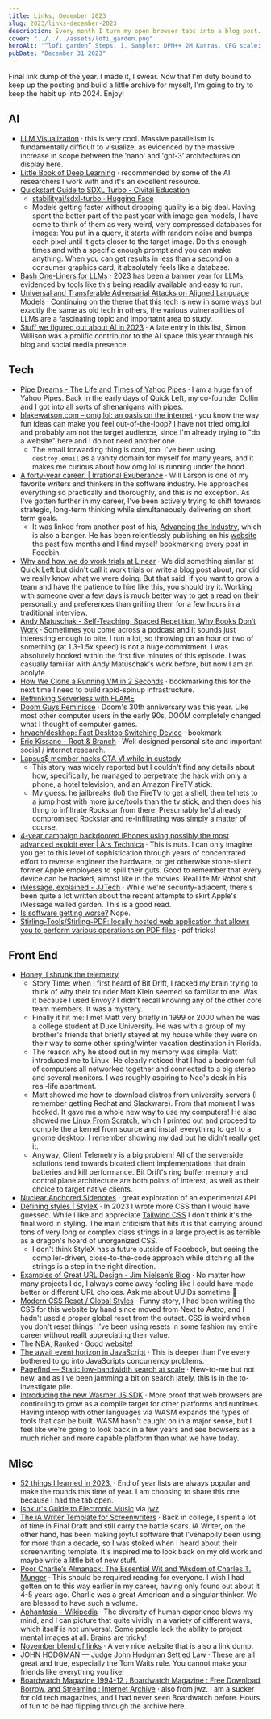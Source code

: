 ```yaml
---
title: Links, December 2023
slug: 2023/links-december-2023
description: Every month I turn my open browser tabs into a blog post.
cover: "../../../assets/lofi_garden.png"
heroAlt: "“lofi garden” Steps: 1, Sampler: DPM++ 2M Karras, CFG scale: 1, Seed: 1435965077, Size: 1024x512, Model hash: 2e58e3704b, Model: sdxlTurbo_fullVersion, Version: v1.7.0 Time taken: 0.6 sec."
pubDate: "December 31 2023"
---
```


Final link dump of the year. I made it, I swear. Now that I'm duty bound to keep up the posting and build a little archive for myself, I'm going to try to keep the habit up into 2024. Enjoy!

## AI

- [LLM Visualization](https://bbycroft.net/llm) &middot; this is very cool. Massive parallelism is fundamentally difficult to visualize, as evidenced by the massive increase in scope between the 'nano' and 'gpt-3' architectures on display here.
- [Little Book of Deep Learning](https://fleuret.org/francois/lbdl.html) &middot; recommended by some of the AI researchers I work with and it's an excellent resource.
- [Quickstart Guide to SDXL Turbo - Civitai Education](https://education.civitai.com/quickstart-guide-to-sdxl-turbo/)
  - [stabilityai/sdxl-turbo · Hugging Face](https://huggingface.co/stabilityai/sdxl-turbo)
  - Models getting faster without dropping quality is a big deal. Having spent the better part of the past year with image gen models, I have come to think of them as very weird, very compressed databases for images: You put in a query, it starts with random noise and bumps each pixel until it gets closer to the target image. Do this enough times and with a specific enough prompt and you can make anything. When you can get results in less than a second on a consumer graphics card, it absolutely feels like a database.
- [Bash One-Liners for LLMs](https://justine.lol/oneliners/) &middot; 2023 has been a banner year for LLMs, evidenced by tools like this being readily available and easy to run.
- [Universal and Transferable Adversarial Attacks on Aligned Language Models](https://llm-attacks.org) &middot; Continuing on the theme that this tech is new in some ways but exactly the same as old tech in others, the various vulnerabilities of LLMs are a fascinating topic and importatnt area to study.
- [Stuff we figured out about AI in 2023](https://simonwillison.net/2023/Dec/31/ai-in-2023/) &middot; A late entry in this list, Simon Willison was a prolific contributor to the AI space this year through his blog and social media presence.

## Tech

- [Pipe Dreams - The Life and Times of Yahoo Pipes](https://retool.com/pipes) &middot; I am a huge fan of Yahoo Pipes. Back in the early days of Quick Left, my co-founder Collin and I got into all sorts of shenanigans with pipes.
- [blakewatson.com – omg.lol: an oasis on the internet](https://blakewatson.com/journal/omg-lol-an-oasis-on-the-internet/) &middot; you know the way fun ideas can make you feel out-of-the-loop? I have not tried omg.lol and probably am not the target audience, since I'm already trying to "do a website" here and I do not need another one.
  - The email forwarding thing is cool, too. I've been using `destroy.email` as a vanity domain for myself for many years, and it makes me curious about how omg.lol is running under the hood.
- [A forty-year career. | Irrational Exuberance](https://lethain.com/forty-year-career/) &middot; Will Larson is one of my favorite writers and thinkers in the software industry. He approaches everything so practically and thoroughly, and this is no exception. As I've gotten further in my career, I've been actively trying to shift towards strategic, long-term thinking while simultaneously delivering on short term goals.
  - It was linked from another post of his, [Advancing the Industry](https://lethain.com/advancing-the-industry/), which is also a banger. He has been relentlessly publishing on his [website](https://lethain.com/) the past few months and I find myself bookmarking every post in Feedbin.
- [Why and how we do work trials at Linear](https://linear.app/blog/why-and-how-we-do-work-trials-at-linear) &middot; We did something similar at Quick Left but didn't call it work trials or write a blog post about, nor did we really know what we were doing. But that said, if you want to grow a team and have the patience to hire like this, you should try it. Working with someone over a few days is much better way to get a read on their personality and preferences than grilling them for a few hours in a traditional interview.
- [Andy Matuschak - Self-Teaching, Spaced Repetition, Why Books Don’t Work](https://www.dwarkeshpatel.com/p/andy-matuschak) &middot; Sometimes you come across a podcast and it sounds just interesting enough to bite. I run a lot, so throwing on an hour or two of something (at 1.3-1.5x speed) is not a huge commitment. I was absolutely hooked within the first five minutes of this episode. I was casually familiar with Andy Matuschak's work before, but now I am an acolyte.
- [How We Clone a Running VM in 2 Seconds](https://codesandbox.io/blog/how-we-clone-a-running-vm-in-2-seconds) &middot; bookmarking this for the next time I need to build rapid-spinup infrastructure.
- [Rethinking Serverless with FLAME](https://fly.io/blog/rethinking-serverless-with-flame/)
- [Doom Guys Reminisce](https://arstechnica.com/gaming/2023/12/dooms-creators-reminisce-about-as-close-to-a-perfect-game-as-anything-we-made/) &middot; Doom's 30th anniversary was this year. Like most other computer users in the early 90s, DOOM completely changed what I thought of computer games.
- [hrvach/deskhop: Fast Desktop Switching Device](https://github.com/hrvach/deskhop) &middot; bookmark
- [Eric Kissane - Root & Branch](https://erinkissane.com/root-and-branch) &middot; Well designed personal site and important social / internet research.
- [Lapsus$ member hacks GTA VI while in custody](https://www.bbc.com/news/technology-67663128)
  - This story was widely reported but I couldn't find any details about how, specifically, he managed to perpetrate the hack with only a phone, a hotel television, and an Amazon FireTV stick.
  - My guess: he jailbreaks (lol) the FireTV to get a shell, then telnets to a jump host with more juice/tools than the tv stick, and then does his thing to infiltrate Rockstar from there. Presumably he'd already compromised Rockstar and re-infiltrating was simply a matter of course.
- [4-year campaign backdoored iPhones using possibly the most advanced exploit ever | Ars Technica](https://arstechnica.com/security/2023/12/exploit-used-in-mass-iphone-infection-campaign-targeted-secret-hardware-feature/) &middot; This is nuts. I can only imagine you get to this level of sophistication through years of concentrated effort to reverse engineer the hardware, or get otherwise stone-silent former Apple employees to spill their guts. Good to remember that every device can be hacked, almost like in the movies. Real life Mr Robot shit.
- [iMessage, explained - JJTech](https://jjtech.dev/reverse-engineering/imessage-explained/) &middot; While we're security-adjacent, there's been quite a lot written about the recent attempts to skirt Apple's iMessage walled garden. This is a good read.
- [Is software getting worse?](https://stackoverflow.blog/2023/12/25/is-software-getting-worse/) Nope.
- [Stirling-Tools/Stirling-PDF: locally hosted web application that allows you to perform various operations on PDF files](https://github.com/Stirling-Tools/Stirling-PDF) &middot; pdf tricks!

## Front End

- [Honey, I shrunk the telemetry](https://blog.bitdrift.io/post/honey-i-shrunk-the-telemetry)
  - Story Time: when I first heard of Bit Drift, I racked my brain trying to think of why their founder Matt Klein seemed so familiar to me. Was it because I used Envoy? I didn't recall knowing any of the other core team members. It was a mystery.
  - Finally it hit me: I met Matt very briefly in 1999 or 2000 when he was a college student at Duke University. He was with a group of my brother's friends that briefly stayed at my house while they were on their way to some other spring/winter vacation destination in Florida.
  - The reason why he stood out in my memory was simple: Matt introduced me to Linux. He clearly noticed that I had a bedroom full of computers all networked together and connected to a big stereo and several monitors. I was roughly aspiring to Neo's desk in his real-life apartment.
  - Matt showed me how to download distros from university servers (I remember getting Redhat and Slackware). From that moment I was hooked. It gave me a whole new way to use my computers! He also showed me [Linux From Scratch](https://www.linuxfromscratch.org/museum/lfs-museum/1.1/LFS-HOWTO-1.1-HTML/), which I printed out and proceed to compile the a kernel from source and install everything to get to a gnome desktop. I remember showing my dad but he didn't really get it.
  - Anyway, Client Telemetry is a big problem! All of the serverside solutions tend towards bloated client implementations that drain batteries and kill performance. Bit Drift's ring buffer memory and control plane architecture are both points of interest, as well as their choice to target native clients.
- [Nuclear Anchored Sidenotes](https://meyerweb.com/eric/thoughts/2023/09/12/nuclear-anchored-sidenotes/) &middot; great exploration of an experimental API
- [Defining styles | StyleX](https://stylexjs.com/docs/learn/styling-ui/defining-styles/) &middot; In 2023 I wrote more CSS than I would have guessed. While I like and appreciate [Tailwind CSS](/wiki/computers/web-development/front-end/zen-of-tailwind) I don't think it's the final word in styling. The main criticism that hits it is that carrying around tons of very long or complex class strings in a large project is as terrible as a dragon's hoard of unorganized CSS.
  - I don't think StyleX has a future outside of Facebook, but seeing the compiler-driven, close-to-the-code approach while ditching all the strings is a step in the right direction.
- [Examples of Great URL Design - Jim Nielsen’s Blog](https://blog.jim-nielsen.com/2023/examples-of-great-urls/) &middot; No matter how many projects I do, I always come away feeling like I could have made better or different URL choices. Ask me about UUIDs sometime 🤡
- [Modern CSS Reset / Global Styles](https://www.joshwcomeau.com/css/custom-css-reset/) &middot; Funny story, I had been writing the CSS for this website by hand since moved from Next to Astro, and I hadn't used a proper global reset from the outset. CSS is weird when you don't reset things! I've been using resets in some fashion my entire career without reallt appreciating their value.
- [The NBA, Ranked](https://nbarankings.theringer.com/) &middot; Good website!
- [The await event horizon in JavaScript](https://frontside.com/blog/2023-12-11-await-event-horizon/) &middot; This is deeper than I've every bothered to go into JavaScripts concurrency problems.
- [Pagefind — Static low-bandwidth search at scale](https://pagefind.app/) &middot; New-to-me but not new, and as I've been jamming a bit on search lately, this is in the to-investigate pile.
- [Introducing the new Wasmer JS SDK](https://wasmer.io/posts/introducing-the-wasmer-js-sdk) &middot; More proof that web browsers are continuing to grow as a compile target for other platforms and runtimes. Having interop with other languages via WASM expands the types of tools that can be built. WASM hasn't caught on in a major sense, but I feel like we're going to look back in a few years and see browsers as a much richer and more capable platform than what we have today.

## Misc

- [52 things I learned in 2023.](https://medium.com/magnetic/52-things-i-learned-in-2023-a3bbb9f9323d) &middot; End of year lists are always popular and make the rounds this time of year. I am choosing to share this one because I had the tab open.
- [Ishkur's Guide to Electronic Music](https://music.ishkur.com/) via [jwz](https://www.dnalounge.com/backstage/log/2023/12/16.html)
- [The iA Writer Template for Screenwriters](https://ia.net/topics/ia-writer-fountain-template) &middot; Back in college, I spent a lot of time in Final Draft and still carry the battle scars. iA Writer, on the other hand, has been making joyful software that I'vehappily been using for more than a decade, so I was stoked when I heard about their screenwriting template. It's inspired me to look back on my old work and maybe write a little bit of new stuff.
- [Poor Charlie’s Almanack: The Essential Wit and Wisdom of Charles T. Munger](https://www.stripe.press/poor-charlies-almanack/) &middot; This should be required reading for everyone. I wish I had gotten on to this way earlier in my career, having only found out about it 4-5 years ago. Charlie was a great American and a singular thinker. We are blessed to have such a volume.
- [Aphantasia - Wikipedia](https://en.m.wikipedia.org/wiki/Aphantasia) &middot; The diversity of human experience blows my mind, and I can picture that quite vividly in a variety of different ways, which itself is not universal. Some people lack the ability to project mental images at all. Brains are tricky!
- [November blend of links](https://thejollyteapot.com/november-2023-blend) &middot; A very nice website that is also a link dump.
- [JOHN HODGMAN — Judge John Hodgman Settled Law](https://www.johnhodgman.com/post/131161007023/judge-john-hodgman-settled-law) &middot; These are all great and true, especially the Tom Waits rule. You cannot make your friends like everything you like!
- [Boardwatch Magazine 1994-12 : Boardwatch Magazine : Free Download, Borrow, and Streaming : Internet Archive](https://archive.org/details/Boardwatch1994-12/page/n7/mode/2up) &middot; also from jwz. I am a sucker for old tech magazines, and I had never seen Boardwatch before. Hours of fun to be had flipping through the archive here.

